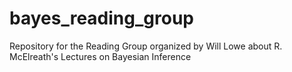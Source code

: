 # bayes_reading_group
Repository for the Reading Group organized by Will Lowe about R. McElreath's Lectures on Bayesian Inference
